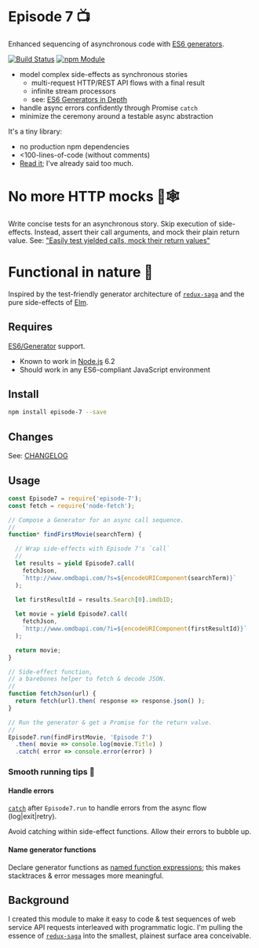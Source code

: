 Episode 7 📺
============
Enhanced sequencing of asynchronous code with [ES6 generators](https://developer.mozilla.org/en-US/docs/Web/JavaScript/Reference/Global_Objects/Generator).

[![Build Status](https://travis-ci.org/mars/episode-7.svg?branch=master)](https://travis-ci.org/mars/episode-7)
[![npm Module](https://img.shields.io/npm/v/episode-7.svg)](https://www.npmjs.com/package/episode-7)

* model complex side-effects as synchronous stories
  * multi-request HTTP/REST API flows with a final result
  * infinite stream processors
  * see: [ES6 Generators in Depth](https://ponyfoo.com/articles/es6-generators-in-depth)
* handle async errors confidently through Promise `catch`
* minimize the ceremony around a testable async abstraction

It's a tiny library:

* no production npm dependencies
* <100-lines-of-code (without comments)
* [Read it](index.js); I've already said too much.


# No more HTTP mocks 🚫🕸

Write concise tests for an asynchronous story. Skip execution of side-effects. Instead, assert their call arguments, and mock their plain return value.
See: ["Easily test yielded calls, mock their return values"](index-test.js)

# Functional in nature 🌲

Inspired by the test-friendly generator architecture of [`redux-saga`](https://github.com/yelouafi/redux-saga) and the pure side-effects of [Elm](http://elm-lang.org).

Requires
--------

[ES6/Generator](https://developer.mozilla.org/en-US/docs/Web/JavaScript/Reference/Global_Objects/Generator) support.

* Known to work in [Node.js](https://nodejs.org) 6.2
* Should work in any ES6-compliant JavaScript environment

Install
-------

```bash
npm install episode-7 --save
```

Changes
-------

See: [CHANGELOG](CHANGELOG.markdown)

Usage
-----

```javascript
const Episode7 = require('episode-7');
const fetch = require('node-fetch');

// Compose a Generator for an async call sequence.
//
function* findFirstMovie(searchTerm) {

  // Wrap side-effects with Episode 7's `call`
  //
  let results = yield Episode7.call(
    fetchJson,
    `http://www.omdbapi.com/?s=${encodeURIComponent(searchTerm)}`
  );

  let firstResultId = results.Search[0].imdbID;
  
  let movie = yield Episode7.call(
    fetchJson,
    `http://www.omdbapi.com/?i=${encodeURIComponent(firstResultId)}`
  );

  return movie;
}

// Side-effect function,
// a barebones helper to fetch & decode JSON.
//
function fetchJson(url) {
  return fetch(url).then( response => response.json() );
}

// Run the generator & get a Promise for the return value.
//
Episode7.run(findFirstMovie, 'Episode 7')
  .then( movie => console.log(movie.Title) )
  .catch( error => console.error(error) )
```

### Smooth running tips 🚝

#### Handle errors

[`catch`](https://developer.mozilla.org/en-US/docs/Web/JavaScript/Reference/Global_Objects/Promise/catch) after `Episode7.run` to handle errors from the async flow (log|exit|retry).

Avoid catching within side-effect functions. Allow their errors to bubble up.

#### Name generator functions

Declare generator functions as [named function expressions](https://developer.mozilla.org/en-US/docs/Web/JavaScript/Reference/Operators/function); this makes stacktraces & error messages more meaningful.


Background
----------
I created this module to make it easy to code & test sequences of web service API requests interleaved with programmatic logic. I'm pulling the essence of [`redux-saga`](https://github.com/yelouafi/redux-saga) into the smallest, plainest surface area conceivable.
